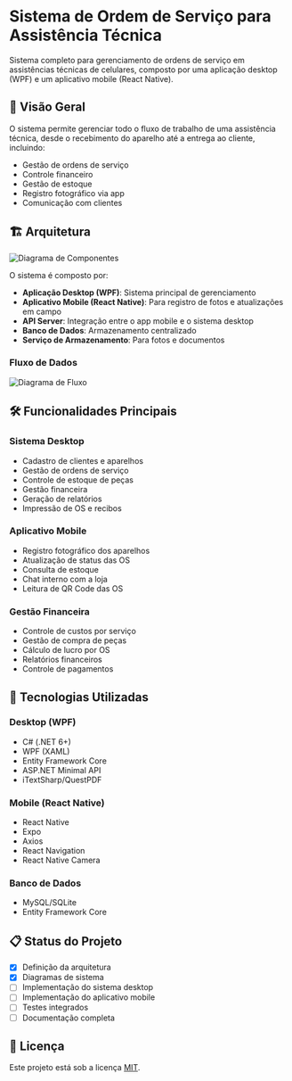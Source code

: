 # Sistema de Ordem de Serviço para Assistência Técnica

Sistema completo para gerenciamento de ordens de serviço em assistências técnicas de celulares, composto por uma aplicação desktop (WPF) e um aplicativo mobile (React Native).

## 📱 Visão Geral

O sistema permite gerenciar todo o fluxo de trabalho de uma assistência técnica, desde o recebimento do aparelho até a entrega ao cliente, incluindo:
- Gestão de ordens de serviço
- Controle financeiro
- Gestão de estoque
- Registro fotográfico via app
- Comunicação com clientes

## 🏗 Arquitetura

![Diagrama de Componentes](http://www.plantuml.com/plantuml/proxy?src=https://raw.githubusercontent.com/SEU_USUARIO/SEU_REPOSITORIO/main/component_diagram.puml)

O sistema é composto por:
- **Aplicação Desktop (WPF)**: Sistema principal de gerenciamento
- **Aplicativo Mobile (React Native)**: Para registro de fotos e atualizações em campo
- **API Server**: Integração entre o app mobile e o sistema desktop
- **Banco de Dados**: Armazenamento centralizado
- **Serviço de Armazenamento**: Para fotos e documentos

### Fluxo de Dados

![Diagrama de Fluxo](http://www.plantuml.com/plantuml/proxy?src=https://raw.githubusercontent.com/SEU_USUARIO/SEU_REPOSITORIO/main/data_flow_diagram.puml)

## 🛠 Funcionalidades Principais

### Sistema Desktop
- Cadastro de clientes e aparelhos
- Gestão de ordens de serviço
- Controle de estoque de peças
- Gestão financeira
- Geração de relatórios
- Impressão de OS e recibos

### Aplicativo Mobile
- Registro fotográfico dos aparelhos
- Atualização de status das OS
- Consulta de estoque
- Chat interno com a loja
- Leitura de QR Code das OS

### Gestão Financeira
- Controle de custos por serviço
- Gestão de compra de peças
- Cálculo de lucro por OS
- Relatórios financeiros
- Controle de pagamentos

## 🔧 Tecnologias Utilizadas

### Desktop (WPF)
- C# (.NET 6+)
- WPF (XAML)
- Entity Framework Core
- ASP.NET Minimal API
- iTextSharp/QuestPDF

### Mobile (React Native)
- React Native
- Expo
- Axios
- React Navigation
- React Native Camera

### Banco de Dados
- MySQL/SQLite
- Entity Framework Core

## 📋 Status do Projeto

- [x] Definição da arquitetura
- [x] Diagramas de sistema
- [ ] Implementação do sistema desktop
- [ ] Implementação do aplicativo mobile
- [ ] Testes integrados
- [ ] Documentação completa

## 📄 Licença

Este projeto está sob a licença [MIT](LICENSE).
